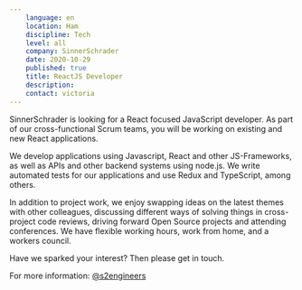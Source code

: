 ```yaml
---
    language: en
    location: Ham
    discipline: Tech
    level: all
    company: SinnerSchrader
    date: 2020-10-29
    published: true
    title: ReactJS Developer
    description: 
    contact: victoria
---
```


SinnerSchrader is looking for a React focused JavaScript developer. As part of our cross-functional Scrum teams, you will be working on existing and new React applications.

We develop applications using Javascript, React and other JS-Frameworks, as well as APIs and other backend systems using node.js. We write automated tests for our applications and use Redux and TypeScript, among others.

In addition to project work, we enjoy swapping ideas on the latest themes with other colleagues, discussing different ways of solving things in cross-project code reviews, driving forward Open Source projects and attending conferences. We have flexible working hours, work from home, and a workers council.

Have we sparked your interest? Then please get in touch.

For more information: [@s2engineers](https://twitter.com/s2engineers)

